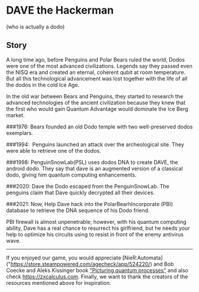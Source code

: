 # DAVE the Hackerman
(who is actually a dodo)

## Story 
A long time ago, before Penguins and Polar Bears ruled the world, Dodos were one of the most advanced civilizations. Legends say they passed even the NISQ era and created an eternal, coherent qubit at room temperature.
But all this technological advancement was lost together with the life of all the dodos in the cold Ice Age.
 

In the old war between Bears and Penguins, they started to research the advanced technologies of the ancient civilization because they knew that the first who would gain Quantum Advantage would dominate the Ice Berg market. 
 

###1976:
Bears founded an old Dodo temple with two well-preserved dodos exemplars.
 

###1994: 
Penguins launched an attack over the archeological site. They were able to retrieve one of the dodos.
 

###1998:
PenguinSnowLab(PSL) uses dodos DNA to create DAVE, the android dodo. They say that dave is an augmented version of a classical dodo, giving him quantum computing enhancements.
 

###2020:
Dave the Dodo escaped from the PenguinSnowLab. The penguins claim that Dave quickly decrypted all their devices.
 

###2021:
Now, Help Dave hack into the PolarBearhIncorporate (PBI) database to retrieve the DNA sequence of his Dodo friend. 
 

PBI firewall is almost unpenetrable; however, with his quantum computing ability, Dave has a real chance to resurrect his girlfriend, but he needs your help to optimize his circuits using to resist in front of the enemy antivirus wave.


-----------------------------------------------------------------------------

If you enjoyed our game, you would appreciate [NieR:Automata] ("https://store.steampowered.com/agecheck/app/524220/) and Bob Coecke and Aleks Kissinger book ["Picturing quantum processes"](https://www.amazon.com/Picturing-Quantum-Processes-Diagrammatic-Reasoning/dp/110710422X) and also check https://zxcalculus.com. Finally, we want to thank the creators of the resources mentioned above for inspiration.
